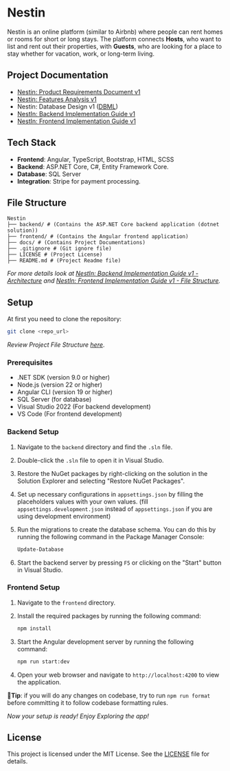 # Nestin

Nestin is an online platform (similar to Airbnb) where people can rent homes or rooms for short or long stays. The platform connects **Hosts**, who want to list and rent out their properties, with **Guests**, who are looking for a place to stay whether for vacation, work, or long-term living.

## Project Documentation

- [Nestin: Product Requirements Document v1](./docs/nestin-prd-v1.md)
- [Nestin: Features Analysis v1](./docs/nestin-features-analysis-v1.md)
- Nestin: Database Design v1 ([DBML](./docs/db-design-v1.dbml))
- [NestIn: Backend Implementation Guide v1](./docs/backend-implementation-guide-v1.md)
- [NestIn: Frontend Implementation Guide v1](./docs/nestin-frontend-implementation-guide-v1.md)

## Tech Stack

- **Frontend**: Angular, TypeScript, Bootstrap, HTML, SCSS
- **Backend**: ASP.NET Core, C#, Entity Framework Core.
- **Database**: SQL Server
- **Integration**: Stripe for payment processing.

## File Structure

```plaintext
Nestin
├── backend/ # (Contains the ASP.NET Core backend application (dotnet solution))
├── frontend/ # (Contains the Angular frontend application)
├── docs/ # (Contains Project Documentations)
├── .gitignore # (Git ignore file)
├── LICENSE # (Project License)
├── README.md # (Project Readme file)
```

_For more details look at [NestIn: Backend Implementation Guide v1 - Architecture](./docs/backend-implementation-guide-v1.md#architecture) and [NestIn: Frontend Implementation Guide v1 - File Structure](./docs/nestin-frontend-implementation-guide-v1.md#file-structure)._

## Setup

At first you need to clone the repository:

```bash
git clone <repo_url>
```

_Review Project File Structure [here](#file-structure)_.

### Prerequisites

- .NET SDK (version 9.0 or higher)
- Node.js (version 22 or higher)
- Angular CLI (version 19 or higher)
- SQL Server (for database)
- Visual Studio 2022 (For backend development)
- VS Code (For frontend development)

### Backend Setup

1. Navigate to the `backend` directory and find the `.sln` file.
2. Double-click the `.sln` file to open it in Visual Studio.
3. Restore the NuGet packages by right-clicking on the solution in the Solution Explorer and selecting "Restore NuGet Packages".
4. Set up necessary configurations in `appsettings.json` by filling the placeholders values with your own values. (fill `appsettings.development.json` instead of `appsettings.json` if you are using development environment)
5. Run the migrations to create the database schema. You can do this by running the following command in the Package Manager Console:

   ```bash
   Update-Database
   ```

6. Start the backend server by pressing `F5` or clicking on the "Start" button in Visual Studio.

### Frontend Setup

1. Navigate to the `frontend` directory.
2. Install the required packages by running the following command:

   ```bash
   npm install
   ```

3. Start the Angular development server by running the following command:

   ```bash
   npm run start:dev
   ```

4. Open your web browser and navigate to `http://localhost:4200` to view the application.

**🌟Tip**: if you will do any changes on codebase, try to run `npm run format` before committing it to follow codebase formatting rules.

_Now your setup is ready! Enjoy Exploring the app!_

## License

This project is licensed under the MIT License. See the [LICENSE](LICENSE) file for details.
